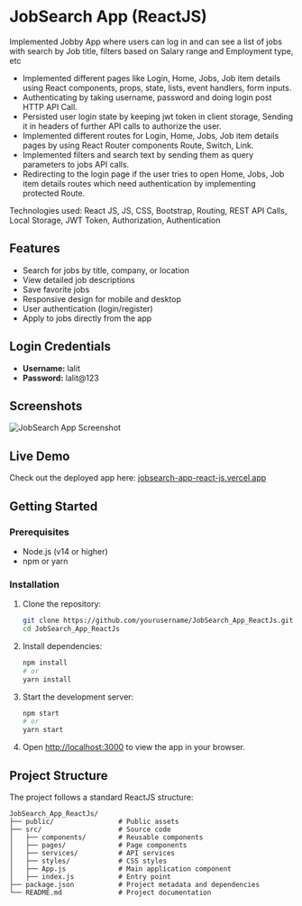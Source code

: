 # JobSearch App (ReactJS)

Implemented Jobby App where users can log in and can see a list of jobs with search by Job title, filters based on Salary range and Employment type, etc

- Implemented different pages like Login, Home, Jobs, Job item details using React components, props, state, lists, event handlers, form inputs.
- Authenticating by taking username, password and doing login post HTTP API Call.
- Persisted user login state by keeping jwt token in client storage, Sending it in headers of further API calls to authorize the user. 
- Implemented different routes for Login, Home, Jobs, Job item details pages by using React Router components Route, Switch, Link. 
- Implemented filters and search text by sending them as query parameters to jobs API calls.
- Redirecting to the login page if the user tries to open Home, Jobs, Job item details routes which need authentication by implementing protected Route. 

Technologies used: React JS, JS, CSS, Bootstrap, Routing, REST API Calls, Local Storage, JWT Token, Authorization, Authentication

## Features

- Search for jobs by title, company, or location
- View detailed job descriptions
- Save favorite jobs
- Responsive design for mobile and desktop
- User authentication (login/register)
- Apply to jobs directly from the app

## Login Credentials

- **Username:** lalit  
- **Password:** lalit@123

## Screenshots

![JobSearch App Screenshot](./screenshots/main.png)

## Live Demo

Check out the deployed app here: [jobsearch-app-react-js.vercel.app](https://jobsearch-app-react-js.vercel.app)

## Getting Started

### Prerequisites

- Node.js (v14 or higher)
- npm or yarn

### Installation

1. Clone the repository:
    ```bash
    git clone https://github.com/yourusername/JobSearch_App_ReactJs.git
    cd JobSearch_App_ReactJs
    ```

2. Install dependencies:
    ```bash
    npm install
    # or
    yarn install
    ```

3. Start the development server:
    ```bash
    npm start
    # or
    yarn start
    ```

4. Open [http://localhost:3000](http://localhost:3000) to view the app in your browser.

## Project Structure

The project follows a standard ReactJS structure:

```
JobSearch_App_ReactJs/
├── public/                # Public assets
├── src/                   # Source code
│   ├── components/        # Reusable components
│   ├── pages/             # Page components
│   ├── services/          # API services
│   ├── styles/            # CSS styles
│   ├── App.js             # Main application component
│   ├── index.js           # Entry point
├── package.json           # Project metadata and dependencies
└── README.md              # Project documentation
``` 

